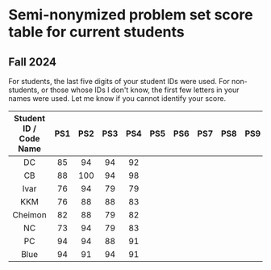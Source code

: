 # Semi-nonymized problem set score table for current students
## Fall 2024
For students, the last five digits of your student IDs were used. For non-students, or those whose IDs I don't know, the first few letters in your names were used. Let me know if you cannot identify your score.

| Student ID / Code Name  | PS1 | PS2 | PS3 | PS4 | PS5 | PS6 | PS7 | PS8 | PS9 | PS10 |
| :---: | :---: | :---: | :---: | :---: | :---: | :---: | :---: | :---: | :---: | :---: |
| DC  |  85 | 94 |  94 |  92 |   |   |   |   |   |   |
| CB  | 88  | 100 |  94 | 98  |   |   |   |   |   |   |
| Ivar  | 76  | 94 |  79 | 79  |   |   |   |   |   |   |
| KKM  |  76 | 88 |  88 | 83  |   |   |   |   |   |   |
| Cheimon  | 82  | 88 | 79  |  82 |   |   |   |   |   |   |
| NC  |  73 | 94 | 79  |  83 |   |   |   |   |   |   |
| PC  |  94 | 94 | 88  |  91 |   |   |   |   |   |   |
| Blue  | 94  | 91 |  94 |  91 |   |   |   |   |   |   |
